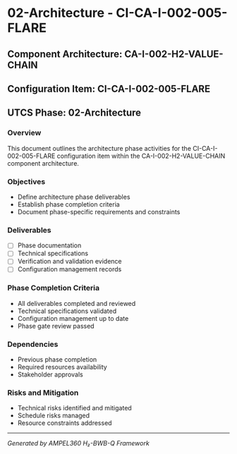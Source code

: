 # 02-Architecture - CI-CA-I-002-005-FLARE

## Component Architecture: CA-I-002-H2-VALUE-CHAIN
## Configuration Item: CI-CA-I-002-005-FLARE
## UTCS Phase: 02-Architecture

### Overview
This document outlines the architecture phase activities for the CI-CA-I-002-005-FLARE configuration item within the CA-I-002-H2-VALUE-CHAIN component architecture.

### Objectives
- Define architecture phase deliverables
- Establish phase completion criteria
- Document phase-specific requirements and constraints

### Deliverables
- [ ] Phase documentation
- [ ] Technical specifications
- [ ] Verification and validation evidence
- [ ] Configuration management records

### Phase Completion Criteria
- All deliverables completed and reviewed
- Technical specifications validated
- Configuration management up to date
- Phase gate review passed

### Dependencies
- Previous phase completion
- Required resources availability
- Stakeholder approvals

### Risks and Mitigation
- Technical risks identified and mitigated
- Schedule risks managed
- Resource constraints addressed

---
*Generated by AMPEL360 H₂-BWB-Q Framework*
